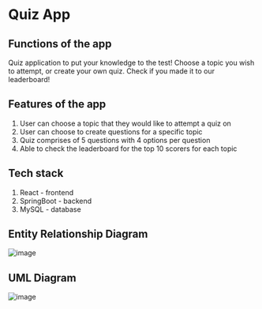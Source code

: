 # Quiz App

## Functions of the app
Quiz application to put your knowledge to the test! Choose a topic you wish to attempt, or create your own quiz. Check if you made it to our leaderboard!

## Features of the app
1. User can choose a topic that they would like to attempt a quiz on
2. User can choose to create questions for a specific topic 
3. Quiz comprises of 5 questions with 4 options per question
4. Able to check the leaderboard for the top 10 scorers for each topic 

## Tech stack
1. React - frontend 
2. SpringBoot - backend 
3. MySQL - database 

## Entity Relationship Diagram
![image](https://user-images.githubusercontent.com/66825689/187021760-c5072597-d911-400d-b608-4c38c3c96aa0.png)

## UML Diagram
![image](https://user-images.githubusercontent.com/66825689/187021776-eea150e5-b6e1-4223-be6f-07fa1297746a.png)
